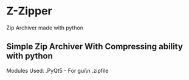 # Z-Zipper
Zip Archiver made with python

## Simple Zip Archiver With Compressing ability with python 
Modules Used:
.PyQt5 - For gui\n
.zipfile


